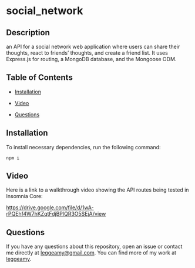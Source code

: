 # social_network

## Description

an API for a social network web application where users can share their thoughts, react to friends’ thoughts, and create a friend list. It uses Express.js for routing, a MongoDB database, and the Mongoose ODM.

## Table of Contents

* [Installation](#installation)

* [Video](#video)

* [Questions](#questions)

## Installation

To install necessary dependencies, run the following command:

```
npm i
```

## Video

Here is a link to a walkthrough video showing the API routes being tested in Insomnia Core:

https://drive.google.com/file/d/1wA-rPQEhf4W7hKZqtFdjBPlQR3O5SEjA/view



## Questions

If you have any questions about this repository, open an issue or contact me directly at leggeamy@gmail.com. You can find more of my work at [leggeamy](https://github.com/leggeamy/).
